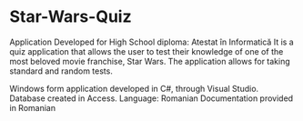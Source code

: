 # Star-Wars-Quiz
Application Developed for High School diploma: Atestat în Informatică
It is a quiz application that allows the user to test their knowledge of one of the most beloved movie franchise, Star Wars.
The application allows for taking standard and random tests.

Windows form application developed in C#, through Visual Studio. 
Database created in Access.
Language: Romanian
Documentation provided in Romanian
